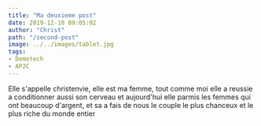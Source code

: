 ```yaml
---
title: "Ma deuxieme post"
date: 2019-12-10 09:05:02
author: "Christ"
path: "/second-post"
image: ../../images/tablet.jpg
tags: 
- Demotech
- AP2C
---
```

Elle s'appelle christenvie, elle est ma femme, tout comme moi elle a reussie a conditionner aussi son cerveau
et aujourd'hui elle parmis les femmes qui ont beaucoup d'argent, et sa a fais de nous le couple le plus 
chanceux et le plus riche du monde entier